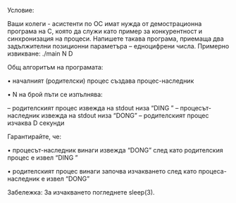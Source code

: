 Условие: 

Ваши колеги - асистенти по ОС имат нужда от демострационна програма на C, която
да служи като пример за конкурентност и синхронизация на процеси. Напишете такава програма,
приемаща два задължителни позиционни параметъра – едноцифрени числа. Примерно извикване:
./main N D

Общ алгоритъм на програмата:

• началният (родителски) процес създава процес-наследник

• N на брой пъти се изпълнява:

– родителският процес извежда на stdout низа “DING ”
– процесът-наследник извежда на stdout низа “DONG”
– родителският процес изчаква D секунди

Гарантирайте, че:

• процесът-наследник винаги извежда “DONG” след като родителския процес е извел “DING ”

• родителският процес винаги започва изчакването след като процеса-наследник е извел “DONG”

Забележка: За изчакването погледнете sleep(3).


